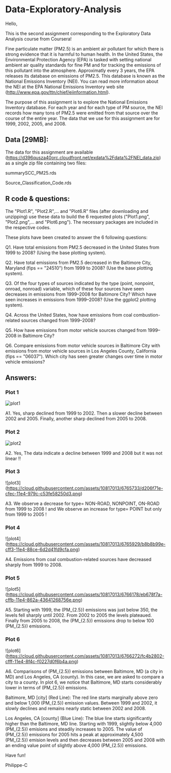 # Data-Exploratory-Analysis
Hello,

This is the second assignment corresponding to the Exploratory Data Analysis course from Coursera!

Fine particulate matter (PM2.5) is an ambient air pollutant for which there is strong evidence that it is harmful to human health. In the United States, the Environmental Protection Agency (EPA) is tasked with setting national ambient air quality standards for fine PM and for tracking the emissions of this pollutant into the atmosphere. Approximatly every 3 years, the EPA releases its database on emissions of PM2.5. This database is known as the National Emissions Inventory (NEI). You can read more information about the NEI at the EPA National Emissions Inventory web site (http://www.epa.gov/ttn/chief/eiinformation.html).

The purpose of this assignment is to explore the National Emissions Inventory database. For each year and for each type of PM source, the NEI records how many tons of PM2.5 were emitted from that source over the course of the entire year. The data that we use for this assignment are for 1999, 2002, 2005, and 2008.

## Data [29MB]:

The data for this assignment are available (https://d396qusza40orc.cloudfront.net/exdata%2Fdata%2FNEI_data.zip) as a single zip file containing two files: 

summarySCC_PM25.rds

Source_Classification_Code.rds

## R code & questions:

The "Plot1.R", "Plot2.R",... and "Plot6.R"  files (after downloading and unzipping) use these data to build the 6 requested plots ("Plot1.png", "Plot2.png",... and "Plot6.png"). The necessary packages are included in the respective codes.

These plots have been created to answer the 6 following questions:

Q1. Have total emissions from PM2.5 decreased in the United States from 1999 to 2008? (Using the base plotting system).

Q2. Have total emissions from PM2.5 decreased in the Baltimore City, Maryland (fips == "24510") from 1999 to 2008? (Use the base plotting system).

Q3. Of the four types of sources indicated by the type (point, nonpoint, onroad, nonroad) variable, which of these four sources have seen decreases in emissions from 1999–2008 for Baltimore City? Which have seen increases in emissions from 1999–2008? (Use the ggplot2 plotting system).

Q4. Across the United States, how have emissions from coal combustion-related sources changed from 1999–2008?

Q5. How have emissions from motor vehicle sources changed from 1999–2008 in Baltimore City?

Q6. Compare emissions from motor vehicle sources in Baltimore City with emissions from motor vehicle sources in Los Angeles County, California (fips == "06037"). Which city has seen greater changes over time in motor vehicle emissions?

## Answers:

### Plot 1
![plot1](https://cloud.githubusercontent.com/assets/10817013/6765700/b4d775de-cfeb-11e4-9645-5fa610940b3a.png)

A1. Yes,  sharp declined from 1999 to 2002. Then a slower decline between 2002 and 2005. Finally, another sharp declined from 2005 to 2008.

### Plot 2
![plot2](https://cloud.githubusercontent.com/assets/10817013/6765905/c2ebfaf8-cff2-11e4-8f47-7ef0ce2c3b1c.png)

A2. Yes, The data indicate a decline between 1999 and 2008 but it was not linear !! 

### Plot 3
![plot3] (https://cloud.githubusercontent.com/assets/10817013/6765733/d206f71e-cfec-11e4-979c-c53fe58250d3.png)

A3. We observe a decrease for type= NON-ROAD, NONPOINT, ON-ROAD from 1999 to 2008 ! and We observe an increase for type= POINT but only from 1999 to 2005 !

### Plot 4
![plot4] (https://cloud.githubusercontent.com/assets/10817013/6765929/b8b8b99e-cff3-11e4-88ce-6d2d41fd9cfa.png)

A4. Emissions from coal combustion-related sources have decreased sharply from 1999 to 2008.

### Plot 5
![plot5] (https://cloud.githubusercontent.com/assets/10817013/6766178/eb678f7a-cffb-11e4-862a-43641268756e.png)

A5. Starting with 1999, the \(PM_{2.5}\) emissions was just below 350, the levels fell sharply until 2002. From 2002 to 2005 the levels plateaued. Finally from 2005 to 2008, the \(PM_{2.5}\) emissions drop to below 100 \(PM_{2.5}\) emissions.

### Plot 6
![plot6] (https://cloud.githubusercontent.com/assets/10817013/6766272/fc4b2802-cfff-11e4-8f4c-f0227d0f6b4a.png)

A6. Comparisons of \(PM_{2.5}\) emissions between Baltimore, MD (a city in MD) and Los Angeles, CA (county). In this case, we are asked to compare a city to a county. In plot 6, we notice that Baltimore, MD starts considerably lower in terms of \(PM_{2.5}\) emissions.

Baltimore, MD [city] (Red Line): The red line starts marginally above zero and below 1,000 \(PM_{2.5}\) emission values. Between 1999 and 2002, it slowly declines and remains nearly static between 2002 and 2008.

Los Angeles, CA [county] (Blue Line): The blue line starts significantly higher than the Baltimore, MD line. Starting with 1999, slightly below 4,000 \(PM_{2.5}\) emisions and steadily increases to 2005. The value of \(PM_{2.5}\) emissions for 2005 hits a peak at approximately 4,500 \(PM_{2.5}\) emision levels and then decreases between 2005 and 2008 with an ending value point of slightly above 4,000 \(PM_{2.5}\) emissions.


Have fun!

Philippe-C
